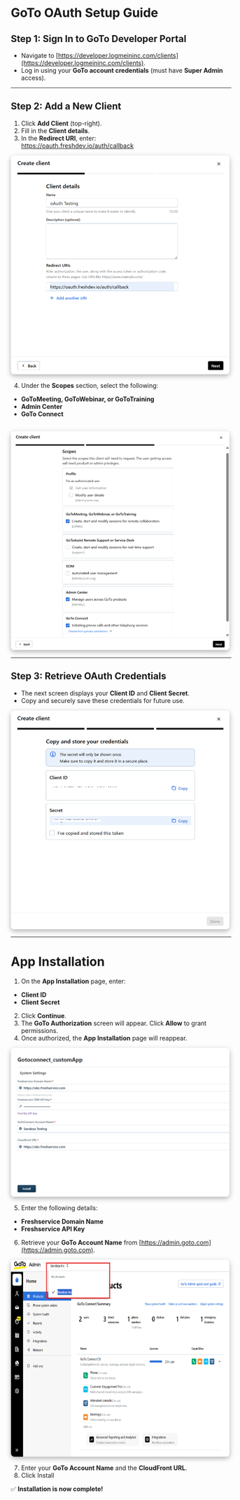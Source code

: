 # GoTo OAuth Setup Guide   

## Step 1: Sign In to GoTo Developer Portal  
- Navigate to [https://developer.logmeininc.com/clients](https://developer.logmeininc.com/clients).  
- Log in using your **GoTo account credentials** (must have **Super Admin** access).  

---

## Step 2: Add a New Client  
1. Click **Add Client** (top-right).  
2. Fill in the **Client details**.  
3. In the **Redirect URI**, enter:  
https://oauth.freshdev.io/auth/callback

<img src="./images/image1.png" alt="GoTo Client Login" width="500" height="500" style="box-shadow: 0 4px 12px rgba(0,0,0,0.3); border-radius: 8px;"  />  <br>

4. Under the **Scopes** section, select the following:  
- **GoToMeeting, GoToWebinar, or GoToTraining**  
- **Admin Center**  
- **GoTo Connect**  

<br><img src="./images/image2.png" alt="GoTo Client Creation"  width="500" height="500" style="box-shadow: 0 4px 12px rgba(0,0,0,0.3); border-radius: 8px;" /><br>  

---

## Step 3: Retrieve OAuth Credentials  
- The next screen displays your **Client ID** and **Client Secret**.  
- Copy and securely save these credentials for future use.  <br>

<img src="./images/image3.png" alt="GoTo Client Details" width="500" height="500" style="box-shadow: 0 4px 12px rgba(0,0,0,0.3); border-radius: 8px;" />  



---

# App Installation  

1. On the **App Installation** page, enter:  
- **Client ID**  
- **Client Secret**  

2. Click **Continue**.  
3. The **GoTo Authorization** screen will appear. Click **Allow** to grant permissions.  
4. Once authorized, the **App Installation** page will reappear.  

<img src="./images/image6.png" alt="OAuth Authorization" width="500" height="auto" style="box-shadow: 0 4px 12px rgba(0,0,0,0.3); border-radius: 8px;" />  

5. Enter the following details:  
- **Freshservice Domain Name**  
- **Freshservice API Key**  
6. Retrieve your **GoTo Account Name** from [https://admin.goto.com](https://admin.goto.com).  
<img src="./images/image5.png" alt="Freshservice Credentials" width="500" height="450" style="box-shadow: 0 4px 12px rgba(0,0,0,0.3); border-radius: 8px;" />  


7. Enter your **GoTo Account Name** and the **CloudFront URL**.  
8. Click Install

✅ **Installation is now complete!**  
